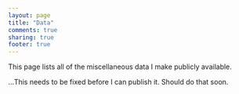 ```yaml
---
layout: page
title: "Data"
comments: true
sharing: true
footer: true
---
```

This page lists all of the miscellaneous data I make publicly available.

...This needs to be fixed before I can publish it. Should do that soon.
